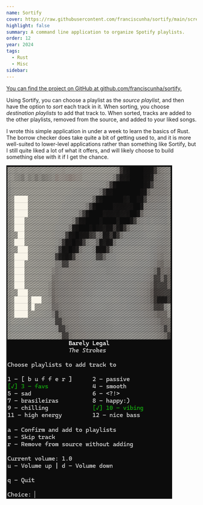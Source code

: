 ```yaml
---
name: Sortify
cover: https://raw.githubusercontent.com/franciscunha/sortify/main/screenshot.png
highlight: false
summary: A command line application to organize Spotify playlists.
order: 12
year: 2024
tags:
  - Rust
  - Misc
sidebar:
---
```


[You can find the project on GitHub at github.com/franciscunha/sortify.](https://github.com/franciscunha/sortify)

Using Sortify, you can choose a playlist as the _source playlist_, and then have the option to _sort_ each track in it. When sorting, you choose _destination playlists_ to add that track to. When sorted, tracks are added to the other playlists, removed from the source, and added to your liked songs.

I wrote this simple application in under a week to learn the basics of Rust. The borrow checker does take quite a bit of getting used to, and it is more well-suited to lower-level applications rather than something like Sortify, but I still quite liked a lot of what it offers, and will likely choose to build something else with it if I get the chance.

![Screenshot of Sortify sorting the song Barely Legal by The Strokes](https://raw.githubusercontent.com/franciscunha/sortify/main/screenshot.png)
